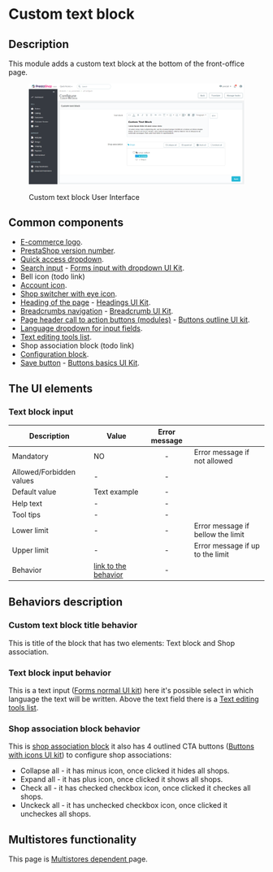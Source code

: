 # Custom text block

## Description

This module adds a custom text block at the bottom of the front-office page.&#x20;

<figure><img src="../../../../../.gitbook/assets/image (13) (2).png" alt="Custom text block User Interface"><figcaption><p>Custom text block User Interface</p></figcaption></figure>

## Common components <a href="#common-components" id="common-components"></a>

* [E-commerce logo](../../../common-components/back-office-header/prestashop-logo.md).&#x20;
* [PrestaShop version number](../../../common-components/prestashop-version-number.md).
* [Quick access dropdown](../../../common-components/quick-access-dropdown.md).
* [Search input](../../../common-components/search-input-field.md) - [Forms input with dropdown UI Kit](https://build.prestashop-project.org/prestashop-ui-kit/?path=/story/forms--input-with-dropdown).
* Bell icon (todo link)
* [Account icon](../../../common-components/account-icon.md).
* [Shop switcher with eye icon](../../../common-components/shop-switcher-with-eye-icon.md).
* [Heading of the page](broken-reference) - [Headings UI Kit](https://build.prestashop.com/prestashop-ui-kit/?path=/story/headings--headings).
* [Breadcrumbs navigation](broken-reference) - [Breadcrumb UI Kit](https://build.prestashop.com/prestashop-ui-kit/?path=/story/breadcrumb--breadcrumb).
* [Page header call to action buttons (modules)](../../../common-components/page-header-call-to-action-buttons-modules.md) - [Buttons outline UI kit](https://build.prestashop-project.org/prestashop-ui-kit/?path=/story/buttons--outline).
* [Language dropdown for input fields](../../../common-components/language-dropdown-for-input-fields.md).
* [Text editing tools list](../../../common-components/forms/text-editing-tools-list.md).
* Shop association block (todo link)
* [Configuration block](../../../common-components/configuration-block.md).&#x20;
* [Save button](../../../common-components/save-button.md) - [Buttons basics UI Kit](https://build.prestashop-project.org/prestashop-ui-kit/?path=/story/buttons--basics).

## The UI elements

### Text block input

<table><thead><tr><th>Description</th><th>Value</th><th align="center">Error message</th><th data-hidden></th></tr></thead><tbody><tr><td>Mandatory</td><td>NO</td><td align="center">-</td><td>Error message if not allowed</td></tr><tr><td>Allowed/Forbidden values</td><td>-</td><td align="center">-</td><td></td></tr><tr><td>Default value</td><td>Text example</td><td align="center">-</td><td></td></tr><tr><td>Help text</td><td>-</td><td align="center">-</td><td></td></tr><tr><td>Tool tips</td><td>-</td><td align="center">-</td><td></td></tr><tr><td>Lower limit</td><td>-</td><td align="center">-</td><td>Error message if bellow the limit</td></tr><tr><td>Upper limit</td><td>-</td><td align="center">-</td><td>Error message if up to the limit</td></tr><tr><td>Behavior</td><td><a href="custom-text-block.md#text-block-input-behavior">link to the behavior</a></td><td align="center">-</td><td></td></tr></tbody></table>

## Behaviors description

### Custom text block title behavior&#x20;

This is title of the block that has two elements: Text block and Shop association.

### Text block input behavior

This is a text input ([Forms normal UI kit](https://build.prestashop-project.org/prestashop-ui-kit/?path=/story/forms--normal)) here it's possible select in which language the text will be written. Above the text field there is a [Text editing tools list](../../../common-components/forms/text-editing-tools-list.md).

### **Shop association block behavior**

This is [shop association block](custom-text-block.md#shop-association-block-behavior) it also has 4 outlined CTA buttons ([Buttons with icons UI kit](https://build.prestashop-project.org/prestashop-ui-kit/?path=/story/buttons--buttons-with-icons)) to configure shop associations:

* Collapse all - it has minus icon, once clicked it hides all shops.
* Expand all - it has plus icon, once clicked it shows all shops.
* Check all - it has checked checkbox icon, once clicked it checkes all shops.
* Unckeck all - it has unchecked checkbox icon, once clicked it uncheckes all shops.

## Multistores functionality

This page is [Multistores dependent ](../../../common-components/multistores-dependent.md)page.
